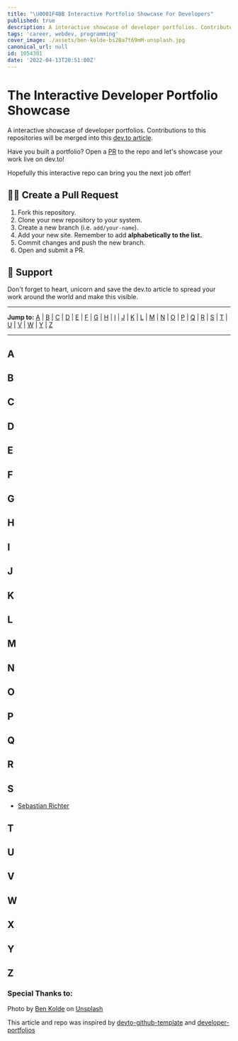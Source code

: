 ```yaml
---
title: "\U0001F4BB Interactive Portfolio Showcase For Developers"
published: true
description: A interactive showcase of developer portfolios. Contribute to the repositories will be merged into this dev.to article!
tags: 'career, webdev, programming'
cover_image: ./assets/ben-kolde-bs2Ba7t69mM-unsplash.jpg
canonical_url: null
id: 1054301
date: '2022-04-13T20:51:00Z'
---
```


# The Interactive Developer Portfolio Showcase

A interactive showcase of developer portfolios. Contributions to this repositories will be merged into this [dev.to article](https://dev.to/gismo1337/interactive-portfolio-showcase-for-developers-26jk-temp-slug-6409226). 

Have you built a portfolio? Open a [PR](https://github.com/Gismo1337/interactive-portfolio-showcase/blob/main/CONTRIBUTING.md) to the repo and let's showcase your work live on dev.to!

Hopefully this interactive repo can bring you the next job offer!

## 👨‍💻 Create a Pull Request

1. Fork this repository.
2. Clone your new repository to your system.
3. Create a new branch (i.e. `add/your-name`).
4. Add your new site. Remember to add **alphabetically to the list.**
5. Commit changes and push the new branch.
6. Open and submit a PR.


## 👾 Support

Don't forget to heart, unicorn and save the dev.to article to spread your work around the world and make this visible.

---

**Jump to:** [A](#a) | [B](#b) | [C](#c) | [D](#d) | [E](#e) | [F](#f) | [G](#g) | [H](#h) | [I](#i) | [J](#j) | [K](#k) | [L](#l) | [M](#m) | [N](#n) | [O](#o) | [P](#p) | [Q](#q) | [R](#r) | [S](#s) | [T](#t) | [U](#u) | [V](#v) | [W](#w) | [Y](#y) | [Z](#z)

---

## A

## B

## C

## D

## E

## F

## G

## H

## I

## J 

## K

## L

## M

## N

## O

## P

## Q

## R

## S

- [Sebastian Richter](https://gismo1337.dev/)

## T

## U

## V

## W

## X

## Y

## Z

### Special Thanks to:

Photo by <a href="https://unsplash.com/@benkolde?utm_source=unsplash&utm_medium=referral&utm_content=creditCopyText">Ben Kolde</a> on <a href="https://unsplash.com/s/photos/portfolio?utm_source=unsplash&utm_medium=referral&utm_content=creditCopyText">Unsplash</a>
  
  
This article and repo was inspired by [devto-github-template](https://github.com/sinedied/devto-github-template) and [developer-portfolios](https://github.com/emmabostian/developer-portfolios)
